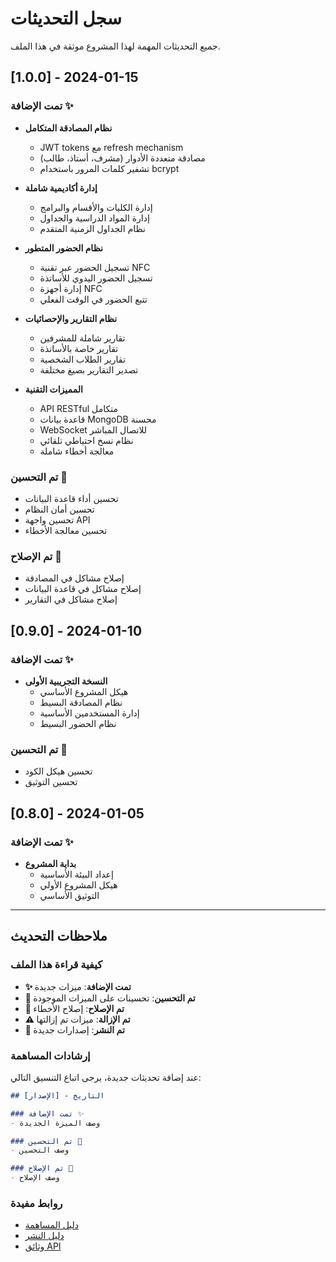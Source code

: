 # سجل التحديثات

جميع التحديثات المهمة لهذا المشروع موثقة في هذا الملف.

## [1.0.0] - 2024-01-15

### تمت الإضافة ✨
- **نظام المصادقة المتكامل**
  - JWT tokens مع refresh mechanism
  - مصادقة متعددة الأدوار (مشرف، أستاذ، طالب)
  - تشفير كلمات المرور باستخدام bcrypt

- **إدارة أكاديمية شاملة**
  - إدارة الكليات والأقسام والبرامج
  - إدارة المواد الدراسية والجداول
  - نظام الجداول الزمنية المتقدم

- **نظام الحضور المتطور**
  - تسجيل الحضور عبر تقنية NFC
  - تسجيل الحضور اليدوي للأساتذة
  - إدارة أجهزة NFC
  - تتبع الحضور في الوقت الفعلي

- **نظام التقارير والإحصائيات**
  - تقارير شاملة للمشرفين
  - تقارير خاصة بالأساتذة
  - تقارير الطلاب الشخصية
  - تصدير التقارير بصيغ مختلفة

- **المميزات التقنية**
  - API RESTful متكامل
  - قاعدة بيانات MongoDB محسنة
  - WebSocket للاتصال المباشر
  - نظام نسخ احتياطي تلقائي
  - معالجة أخطاء شاملة

### تم التحسين 🔧
- تحسين أداء قاعدة البيانات
- تحسين أمان النظام
- تحسين واجهة API
- تحسين معالجة الأخطاء

### تم الإصلاح 🐛
- إصلاح مشاكل في المصادقة
- إصلاح مشاكل في قاعدة البيانات
- إصلاح مشاكل في التقارير

## [0.9.0] - 2024-01-10

### تمت الإضافة ✨
- **النسخة التجريبية الأولى**
  - هيكل المشروع الأساسي
  - نظام المصادقة البسيط
  - إدارة المستخدمين الأساسية
  - نظام الحضور البسيط

### تم التحسين 🔧
- تحسين هيكل الكود
- تحسين التوثيق

## [0.8.0] - 2024-01-05

### تمت الإضافة ✨
- **بداية المشروع**
  - إعداد البيئة الأساسية
  - هيكل المشروع الأولي
  - التوثيق الأساسي

---

## ملاحظات التحديث

### كيفية قراءة هذا الملف
- **✨ تمت الإضافة**: ميزات جديدة
- **🔧 تم التحسين**: تحسينات على الميزات الموجودة
- **🐛 تم الإصلاح**: إصلاح الأخطاء
- **⚠️ تم الإزالة**: ميزات تم إزالتها
- **🚀 تم النشر**: إصدارات جديدة

### إرشادات المساهمة
عند إضافة تحديثات جديدة، يرجى اتباع التنسيق التالي:

```markdown
## [الإصدار] - التاريخ

### تمت الإضافة ✨
- وصف الميزة الجديدة

### تم التحسين 🔧
- وصف التحسين

### تم الإصلاح 🐛
- وصف الإصلاح
```

### روابط مفيدة
- [دليل المساهمة](CONTRIBUTING.md)
- [دليل النشر](DEPLOYMENT.md)
- [وثائق API](docs/api.md)
